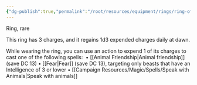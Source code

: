 ```yaml
---
{"dg-publish":true,"permalink":"/root/resources/equipment/rings/ring-of-animal-influence/"}
---
```


Ring, rare 

This ring has 3 charges, and it regains 1d3 expended charges daily at dawn. 

While wearing the ring, you can use an action to expend 1 of its charges to cast one of the following spells: 
• [[Animal Friendship\|Animal friendship]] (save DC 13)
• [[Fear\|Fear]] (save DC 13), targeting only beasts that have an Intelligence of 3 or lower
• [[Campaign Resources/Magic/Spells/Speak with Animals\|Speak with animals]]